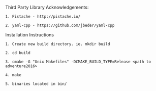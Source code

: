 Third Party Library Acknowledgements:

	1. Pistache - http://pistache.io/

	2. yaml-cpp - https://github.com/jbeder/yaml-cpp

Installation Instructions

	1. Create new build directory. ie. mkdir build

	2. cd build

	3. cmake -G "Unix Makefiles" -DCMAKE_BUILD_TYPE=Release <path to adventure2016> 
	
	4. make
	
	5. binaries located in bin/ 
	
	
